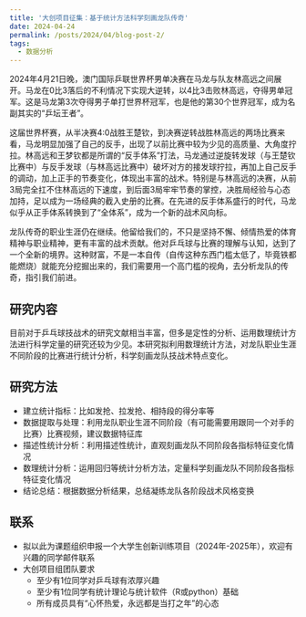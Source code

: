 ```yaml
---
title: '大创项目征集：基于统计方法科学刻画龙队传奇'
date: 2024-04-24
permalink: /posts/2024/04/blog-post-2/
tags:
  - 数据分析
---
```


2024年4月21日晚，澳门国际乒联世界杯男单决赛在马龙与队友林高远之间展开。马龙在0比3落后的不利情况下实现大逆转，以4比3击败林高远，夺得男单冠军。这是马龙第3次夺得男子单打世界杯冠军，也是他的第30个世界冠军，成为名副其实的“乒坛王者”。

这届世界杯赛，从半决赛4:0战胜王楚钦，到决赛逆转战胜林高远的两场比赛来看，马龙明显加强了自己的反手，出现了以前比赛中较为少见的高质量、大角度拧拉。林高远和王梦钦都是所谓的“反手体系”打法，马龙通过逆旋转发球（与王楚钦比赛中）与反手发球（与林高远比赛中）破坏对方的接发球拧拉，再加上自己反手的调动，加上正手的节奏变化，体现出丰富的战术。特别是与林高远的决赛，从前3局完全扛不住林高远的下速度，到后面3局牢牢节奏的掌控，决胜局经验与心态加持，足以成为一场经典的截入史册的比赛。在先进的反手体系盛行的时代，马龙似乎从正手体系转换到了“全体系”，成为一个新的战术风向标。

龙队传奇的职业生涯仍在继续。他留给我们的，不只是坚持不懈、倾情热爱的体育精神与职业精神，更有丰富的战术贡献。他对乒乓球与比赛的理解与认知，达到了一个全新的境界。这种财富，不是一本自传（自传这种东西门槛太低了，毕竟铁都能燃烧）就能充分挖掘出来的，我们需要用一个高门槛的视角，去分析龙队的传奇，指引我们前进。

## 研究内容

目前对于乒乓球技战术的研究文献相当丰富，但多是定性的分析、运用数理统计方法进行科学定量的研究还较为少见。本研究拟利用数理统计方法，对龙队职业生涯不同阶段的比赛进行统计分析，科学刻画龙队技战术特点变化。

## 研究方法

- 建立统计指标：比如发抢、拉发抢、相持段的得分率等
- 数据提取与处理：利用龙队职业生涯不同阶段（有可能需要用跟同一个对手的比赛）比赛视频，建议数据特征库
- 描述性统计分析：利用描述性统计，直观刻画龙队不同阶段各指标特征变化情况
- 数理统计分析：运用回归等统计分析方法，定量科学刻画龙队不同阶段各指标特征变化情况
- 结论总结：根据数据分析结果，总结凝练龙队各阶段战术风格变换

## 联系

- 拟以此为课题组织申报一个大学生创新训练项目（2024年-2025年），欢迎有兴趣的同学邮件联系
- 大创项目组团队要求
  - 至少有1位同学对乒乓球有浓厚兴趣
  - 至少有1位同学有统计理论与统计软件（R或python）基础
  - 所有成员具有“心怀热爱，永远都是当打之年”的心态
